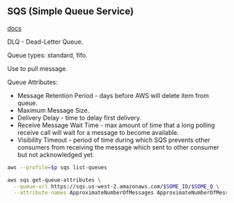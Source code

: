 SQS (Simple Queue Service)
-

[docs](https://docs.aws.amazon.com/sqs/index.html)

DLQ - Dead-Letter Queue.

Queue types: standard, fifo.

Use to pull message.

Queue Attributes:
* Message Retention Period - days before AWS will delete item from queue.
* Maximum Message Size.
* Delivery Delay - time to delay first delivery.
* Receive Message Wait Time - max amount of time
  that a long polling receive call will wait for a message to become available.
* Visibility Timeout - period of time during which SQS prevents other consumers
  from receiving the message which sent to other consumer but not acknowledged yet.

````sh
aws --profile=$p sqs list-queues

aws sqs get-queue-attributes \
  --queue-url https://sqs.us-west-2.amazonaws.com/$SOME_ID/$SOME_Q \
  --attribute-names ApproximateNumberOfMessages ApproximateNumberOfMessagesDelayed ApproximateNumberOfMessagesNotVisible
  
````

